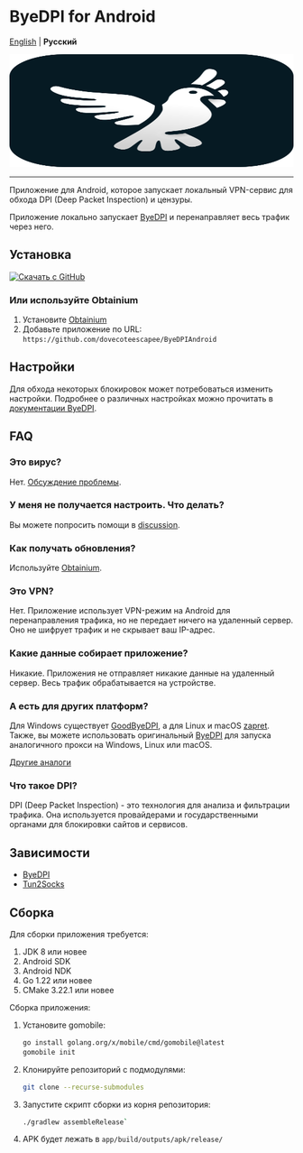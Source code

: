 # ByeDPI for Android

[English](README.md) | **Русский**

<div style="text-align: center;">
  <img src=".github/images/logo.svg" width="100%" height="200px">
</div>

---

Приложение для Android, которое запускает локальный VPN-сервис для обхода DPI (Deep Packet Inspection) и цензуры.

Приложение локально запускает [ByeDPI](https://github.com/hufrea/byedpi) и перенаправляет весь трафик через него.

## Установка

[<img src="https://github.com/machiav3lli/oandbackupx/blob/034b226cea5c1b30eb4f6a6f313e4dadcbb0ece4/badge_github.png"
    alt="Скачать с GitHub"
    height="80">](https://github.com/dovecoteescapee/ByeDPIAndroid/releases)

### Или используйте Obtainium

1. Установите [Obtainium](https://github.com/ImranR98/Obtainium?tab=readme-ov-file#installation)
2. Добавьте приложение по URL:  
   `https://github.com/dovecoteescapee/ByeDPIAndroid`

## Настройки

Для обхода некоторых блокировок может потребоваться изменить настройки. Подробнее о различных настройках можно прочитать в [документации ByeDPI](https://github.com/hufrea/byedpi#readme-ov-file).

## FAQ

### Это вирус?

Нет. [Обсуждение проблемы](https://github.com/dovecoteescapee/ByeDPIAndroid/issues/61).

### У меня не получается настроить. Что делать?

Вы можете попросить помощи в [discussion](https://github.com/dovecoteescapee/ByeDPIAndroid/discussions).

### Как получать обновления?

Используйте [Obtainium](#или-используйте-obtainium).

### Это VPN?

Нет. Приложение использует VPN-режим на Android для перенаправления трафика, но не передает ничего на удаленный сервер. Оно не шифрует трафик и не скрывает ваш IP-адрес.

### Какие данные собирает приложение?

Никакие. Приложения не отправляет никакие данные на удаленный сервер. Весь трафик обрабатывается на устройстве.

### А есть для других платформ?

Для Windows существует [GoodByeDPI](https://github.com/ValdikSS/GoodbyeDPI), а для Linux и macOS [zapret](https://github.com/bol-van/zapret). Также, вы можете использовать оригинальный [ByeDPI](https://github.com/hufrea/byedpi) для запуска аналогичного прокси на Windows, Linux или macOS.

[Другие аналоги](https://github.com/ValdikSS/GoodbyeDPI?tab=readme-ov-file#similar-projects)

### Что такое DPI?

DPI (Deep Packet Inspection) - это технология для анализа и фильтрации трафика. Она используется провайдерами и государственными органами для блокировки сайтов и сервисов. 

## Зависимости

- [ByeDPI](https://github.com/hufrea/byedpi)
- [Tun2Socks](https://github.com/xjasonlyu/tun2socks)

## Сборка

Для сборки приложения требуется:

1. JDK 8 или новее
2. Android SDK
3. Android NDK
4. Go 1.22 или новее
5. CMake 3.22.1 или новее

Сборка приложения:

1. Установите gomobile:
   ```bash
   go install golang.org/x/mobile/cmd/gomobile@latest
   gomobile init
   ```
2. Клонируйте репозиторий с подмодулями:
   ```bash 
   git clone --recurse-submodules
   ```
3. Запустите скрипт сборки из корня репозитория:
   ```bash
   ./gradlew assembleRelease`
   ```
4. APK будет лежать в `app/build/outputs/apk/release/`
